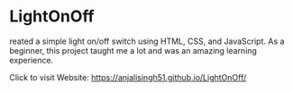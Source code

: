 # LightOnOff
reated a simple light on/off switch using HTML, CSS, and JavaScript. As a beginner, this project taught me a lot and was an amazing learning experience.

Click to visit Website: https://anjalisingh51.github.io/LightOnOff/
